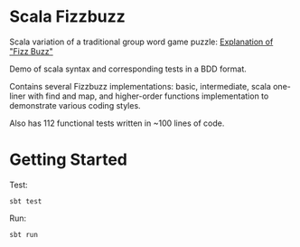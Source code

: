Scala Fizzbuzz
==============
 
Scala variation of a traditional group word game puzzle: [Explanation of "Fizz Buzz"](https://en.wikipedia.org/wiki/Fizz_buzz)

Demo of scala syntax and corresponding tests in a BDD format.

Contains several Fizzbuzz implementations: basic, intermediate, scala one-liner with find and map, and higher-order functions implementation to demonstrate various coding styles.

Also has 112 functional tests written in ~100 lines of code.

Getting Started
===============
 
Test:
 
    sbt test
    
Run:
    
    sbt run
